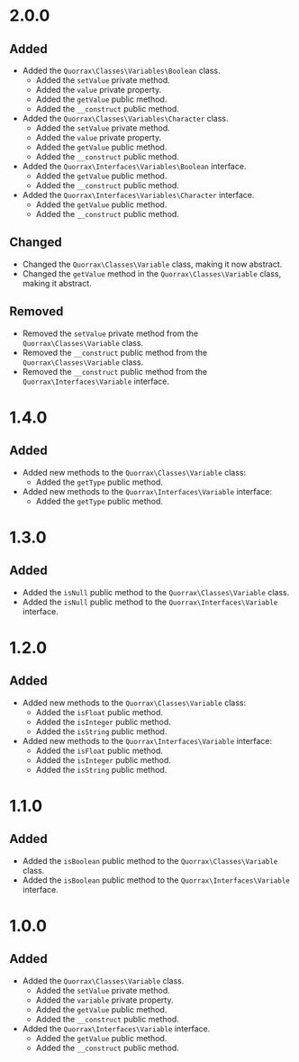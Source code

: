 # 2.0.0 #

## Added ##

* Added the `Quorrax\Classes\Variables\Boolean` class.
    * Added the `setValue` private method.
    * Added the `value` private property.
    * Added the `getValue` public method.
    * Added the `__construct` public method.
* Added the `Quorrax\Classes\Variables\Character` class.
    * Added the `setValue` private method.
    * Added the `value` private property.
    * Added the `getValue` public method.
    * Added the `__construct` public method.
* Added the `Quorrax\Interfaces\Variables\Boolean` interface.
    * Added the `getValue` public method.
    * Added the `__construct` public method.
* Added the `Quorrax\Interfaces\Variables\Character` interface.
    * Added the `getValue` public method.
    * Added the `__construct` public method.

## Changed ##

* Changed the `Quorrax\Classes\Variable` class, making it now abstract.
* Changed the `getValue` method in the `Quorrax\Classes\Variable` class, making it abstract.

## Removed ##

* Removed the `setValue` private method from the `Quorrax\Classes\Variable` class.
* Removed the `__construct` public method from the `Quorrax\Classes\Variable` class.
* Removed the `__construct` public method from the `Quorrax\Interfaces\Variable` interface.

# 1.4.0 #

## Added ##

* Added new methods to the `Quorrax\Classes\Variable` class:
    * Added the `getType` public method.
* Added new methods to the `Quorrax\Interfaces\Variable` interface:
    * Added the `getType` public method.

# 1.3.0 #

## Added ##

* Added the `isNull` public method to the `Quorrax\Classes\Variable` class.
* Added the `isNull` public method to the `Quorrax\Interfaces\Variable` interface.

# 1.2.0 #

## Added ##

* Added new methods to the `Quorrax\Classes\Variable` class:
    * Added the `isFloat` public method.
    * Added the `isInteger` public method.
    * Added the `isString` public method.
* Added new methods to the `Quorrax\Interfaces\Variable` interface:
    * Added the `isFloat` public method.
    * Added the `isInteger` public method.
    * Added the `isString` public method.

# 1.1.0 #

## Added ##

* Added the `isBoolean` public method to the `Quorrax\Classes\Variable` class.
* Added the `isBoolean` public method to the `Quorrax\Interfaces\Variable` interface.

# 1.0.0 #

## Added ##

* Added the `Quorrax\Classes\Variable` class.
    * Added the `setValue` private method.
    * Added the `variable` private property.
    * Added the `getValue` public method.
    * Added the `__construct` public method.
* Added the `Quorrax\Interfaces\Variable` interface.
    * Added the `getValue` public method.
    * Added the `__construct` public method.
